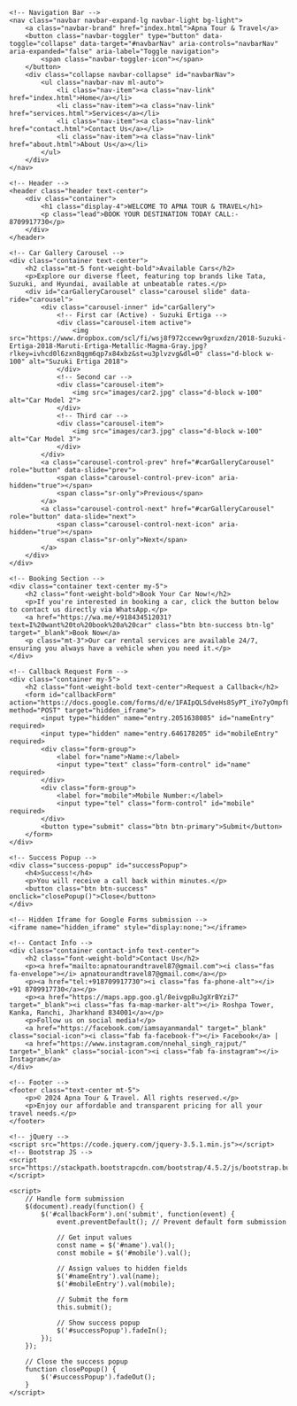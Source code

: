 <!DOCTYPE html>
<html lang="en">
<head>
    <meta charset="UTF-8">
    <meta name="viewport" content="width=device-width, initial-scale=1.0">
    <title>Apna Tour & Travel - Car Rental</title>
    <link rel="stylesheet" href="https://stackpath.bootstrapcdn.com/bootstrap/4.5.2/css/bootstrap.min.css">
    <link rel="stylesheet" href="https://cdnjs.cloudflare.com/ajax/libs/font-awesome/5.15.4/css/all.min.css">
    <link href="https://fonts.googleapis.com/css2?family=Roboto:wght@400;500;700&display=swap" rel="stylesheet">
    <link rel="stylesheet" href="styles.css">
    <style>
        .success-popup {
            display: none;
            position: fixed;
            top: 50%;
            left: 50%;
            transform: translate(-50%, -50%);
            background-color: white;
            border: 1px solid #4CAF50;
            padding: 20px;
            z-index: 1000;
        }
        .carousel-inner img {
            max-height: 400px;
            object-fit: cover;
        }
    </style>
</head>
<body>

    <!-- Navigation Bar -->
    <nav class="navbar navbar-expand-lg navbar-light bg-light">
        <a class="navbar-brand" href="index.html">Apna Tour & Travel</a>
        <button class="navbar-toggler" type="button" data-toggle="collapse" data-target="#navbarNav" aria-controls="navbarNav" aria-expanded="false" aria-label="Toggle navigation">
            <span class="navbar-toggler-icon"></span>
        </button>
        <div class="collapse navbar-collapse" id="navbarNav">
            <ul class="navbar-nav ml-auto">
                <li class="nav-item"><a class="nav-link" href="index.html">Home</a></li>
                <li class="nav-item"><a class="nav-link" href="services.html">Services</a></li>
                <li class="nav-item"><a class="nav-link" href="contact.html">Contact Us</a></li>
                <li class="nav-item"><a class="nav-link" href="about.html">About Us</a></li>
            </ul>
        </div>
    </nav>

    <!-- Header -->
    <header class="header text-center">
        <div class="container">
            <h1 class="display-4">WELCOME TO APNA TOUR & TRAVEL</h1>
            <p class="lead">BOOK YOUR DESTINATION TODAY CALL:- 8709917730</p>
        </div>
    </header>

    <!-- Car Gallery Carousel -->
    <div class="container text-center">
        <h2 class="mt-5 font-weight-bold">Available Cars</h2>
        <p>Explore our diverse fleet, featuring top brands like Tata, Suzuki, and Hyundai, available at unbeatable rates.</p>
        <div id="carGalleryCarousel" class="carousel slide" data-ride="carousel">
            <div class="carousel-inner" id="carGallery">
                <!-- First car (Active) - Suzuki Ertiga -->
                <div class="carousel-item active">
                    <img src="https://www.dropbox.com/scl/fi/wsj8f972ccewv9gruxdzn/2018-Suzuki-Ertiga-2018-Maruti-Ertiga-Metallic-Magma-Gray.jpg?rlkey=ivhcd0l6zxn8qgm6qp7x84xbz&st=u3plvzvg&dl=0" class="d-block w-100" alt="Suzuki Ertiga 2018">
                </div>
                <!-- Second car -->
                <div class="carousel-item">
                    <img src="images/car2.jpg" class="d-block w-100" alt="Car Model 2">
                </div>
                <!-- Third car -->
                <div class="carousel-item">
                    <img src="images/car3.jpg" class="d-block w-100" alt="Car Model 3">
                </div>
            </div>
            <a class="carousel-control-prev" href="#carGalleryCarousel" role="button" data-slide="prev">
                <span class="carousel-control-prev-icon" aria-hidden="true"></span>
                <span class="sr-only">Previous</span>
            </a>
            <a class="carousel-control-next" href="#carGalleryCarousel" role="button" data-slide="next">
                <span class="carousel-control-next-icon" aria-hidden="true"></span>
                <span class="sr-only">Next</span>
            </a>
        </div>
    </div>

    <!-- Booking Section -->
    <div class="container text-center my-5">
        <h2 class="font-weight-bold">Book Your Car Now!</h2>
        <p>If you're interested in booking a car, click the button below to contact us directly via WhatsApp.</p>
        <a href="https://wa.me/+918434512031?text=I%20want%20to%20book%20a%20car" class="btn btn-success btn-lg" target="_blank">Book Now</a>
        <p class="mt-3">Our car rental services are available 24/7, ensuring you always have a vehicle when you need it.</p>
    </div>

    <!-- Callback Request Form -->
    <div class="container my-5">
        <h2 class="font-weight-bold text-center">Request a Callback</h2>
        <form id="callbackForm" action="https://docs.google.com/forms/d/e/1FAIpQLSdveHs8SyPT_iYo7yOmpfLEFdOc_Ro9kk7uf2DzO3LACfc4aw/formResponse" method="POST" target="hidden_iframe">
            <input type="hidden" name="entry.2051638085" id="nameEntry" required>
            <input type="hidden" name="entry.646178205" id="mobileEntry" required>
            <div class="form-group">
                <label for="name">Name:</label>
                <input type="text" class="form-control" id="name" required>
            </div>
            <div class="form-group">
                <label for="mobile">Mobile Number:</label>
                <input type="tel" class="form-control" id="mobile" required>
            </div>
            <button type="submit" class="btn btn-primary">Submit</button>
        </form>
    </div>

    <!-- Success Popup -->
    <div class="success-popup" id="successPopup">
        <h4>Success!</h4>
        <p>You will receive a call back within minutes.</p>
        <button class="btn btn-success" onclick="closePopup()">Close</button>
    </div>

    <!-- Hidden Iframe for Google Forms submission -->
    <iframe name="hidden_iframe" style="display:none;"></iframe>

    <!-- Contact Info -->
    <div class="container contact-info text-center">
        <h2 class="font-weight-bold">Contact Us</h2>
        <p><a href="mailto:apnatourandtravel87@gmail.com"><i class="fas fa-envelope"></i> apnatourandtravel87@gmail.com</a></p>
        <p><a href="tel:+918709917730"><i class="fas fa-phone-alt"></i> +91 8709917730</a></p>
        <p><a href="https://maps.app.goo.gl/8eivgp8uJgXrBYzi7" target="_blank"><i class="fas fa-map-marker-alt"></i> Roshpa Tower, Kanka, Ranchi, Jharkhand 834001</a></p>
        <p>Follow us on social media!</p>
        <a href="https://facebook.com/iamsayanmandal" target="_blank" class="social-icon"><i class="fab fa-facebook-f"></i> Facebook</a> |
        <a href="https://www.instagram.com/nnehal_singh_rajput/" target="_blank" class="social-icon"><i class="fab fa-instagram"></i> Instagram</a>
    </div>

    <!-- Footer -->
    <footer class="text-center mt-5">
        <p>© 2024 Apna Tour & Travel. All rights reserved.</p>
        <p>Enjoy our affordable and transparent pricing for all your travel needs.</p>
    </footer>

    <!-- jQuery -->
    <script src="https://code.jquery.com/jquery-3.5.1.min.js"></script>
    <!-- Bootstrap JS -->
    <script src="https://stackpath.bootstrapcdn.com/bootstrap/4.5.2/js/bootstrap.bundle.min.js"></script>
    
    <script>
        // Handle form submission
        $(document).ready(function() {
            $('#callbackForm').on('submit', function(event) {
                event.preventDefault(); // Prevent default form submission
                
                // Get input values
                const name = $('#name').val();
                const mobile = $('#mobile').val();

                // Assign values to hidden fields
                $('#nameEntry').val(name);
                $('#mobileEntry').val(mobile);

                // Submit the form
                this.submit();

                // Show success popup
                $('#successPopup').fadeIn();
            });
        });

        // Close the success popup
        function closePopup() {
            $('#successPopup').fadeOut();
        }
    </script>
</body>
</html>
